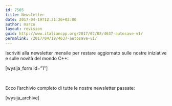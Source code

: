 ```yaml
---
id: 7505
title: Newsletter
date: 2017-04-19T12:31:26+02:00
author: marco
layout: revision
guid: http://www.italiancpp.org/2017/02/08/4637-autosave-v1/
permalink: /2017/04/19/4637-autosave-v1/
---
```

<p style="text-align: justify;">
  Iscriviti alla newsletter mensile per restare aggiornato sulle nostre iniziative e sulle novità del mondo C++:
</p>

[wysija_form id=&#8221;1&#8243;]

<span style="color: #ffffff;"> </span>

Ecco l&#8217;archivio completo di tutte le nostre newsletter passate:

[wysija_archive]